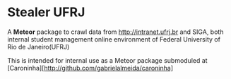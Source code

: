 # Stealer UFRJ

A __Meteor__ package to crawl data from http://intranet.ufrj.br and SIGA, 
both internal student management online environment of Federal University of Rio de Janeiro(UFRJ)

This is intended for internal use as a Meteor package submoduled at [Caroninha][http://github.com/gabrielalmeida/caroninha]
